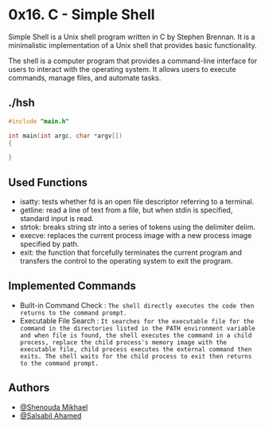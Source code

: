 
# 0x16. C - Simple Shell

Simple Shell is a Unix shell program written in C by Stephen Brennan. It is a minimalistic implementation of a Unix shell that provides basic functionality.

The shell is a computer program that provides a command-line interface for users to interact with the operating system. It allows users to execute commands, manage files, and automate tasks.

## ./hsh

```c
#include "main.h"

int main(int argc, char *argv[])
{

}
```

## Used Functions
- isatty: tests whether fd is an open file descriptor referring to a terminal.
- getline: read a line of text from a file, but when stdin is specified, standard input is read.
- strtok: breaks string str into a series of tokens using the delimiter delim.
- execve: replaces the current process image with a new process image specified by path.
- exit: the function that forcefully terminates the current program and transfers the control to the operating system to exit the program.


## Implemented Commands


- Built-in Command Check : ```The shell directly executes the code then returns to the command prompt.```
- Executable File Search : ```It searches for the executable file for the command in the directories listed in the PATH environment variable and when file is found, the shell executes the command in a child process, replace the child process's memory image with the executable file, child process executes the external command then exits. The shell waits for the child process to exit then returns to the command prompt.```

## Authors

- [@Shenouda Mikhael](https://github.com/shenoudaMikhael)
- [@Salsabil Ahamed](https://github.com/salsapil)
